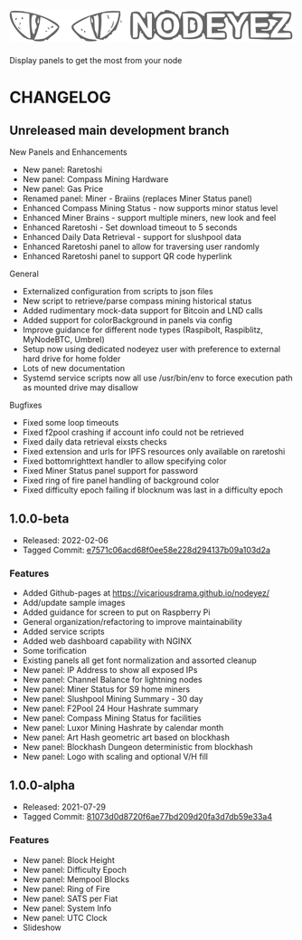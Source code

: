 # ![Nodeyez](https://raw.githubusercontent.com/vicariousdrama/nodeyez/main/images/nodeyez.svg)
Display panels to get the most from your node

# CHANGELOG

## Unreleased main development branch

New Panels and Enhancements
- New panel: Raretoshi
- New panel: Compass Mining Hardware
- New panel: Gas Price
- Renamed panel: Miner - Braiins (replaces Miner Status panel)
- Enhanced Compass Mining Status - now supports minor status level
- Enhanced Miner Brains - support multiple miners, new look and feel
- Enhanced Raretoshi - Set download timeout to 5 seconds
- Enhanced Daily Data Retrieval - support for slushpool data 
- Enhanced Raretoshi panel to allow for traversing user randomly
- Enhanced Raretoshi panel to support QR code hyperlink

General
- Externalized configuration from scripts to json files
- New script to retrieve/parse compass mining historical status
- Added rudimentary mock-data support for Bitcoin and LND calls
- Added support for colorBackground in panels via config
- Improve guidance for different node types (Raspibolt, Raspiblitz, MyNodeBTC, Umbrel)
- Setup now using dedicated nodeyez user with preference to external hard drive for home folder
- Lots of new documentation
- Systemd service scripts now all use /usr/bin/env to force execution path as mounted drive may disallow

Bugfixes
- Fixed some loop timeouts
- Fixed f2pool crashing if account info could not be retrieved
- Fixed daily data retrieval eixsts checks
- Fixed extension and urls for IPFS resources only available on raretoshi
- Fixed bottomrighttext handler to allow specifying color
- Fixed Miner Status panel support for password
- Fixed ring of fire panel handling of background color
- Fixed difficulty epoch failing if blocknum was last in a difficulty epoch

## 1.0.0-beta

- Released: 2022-02-06
- Tagged Commit: [e7571c06acd68f0ee58e228d294137b09a103d2a](https://github.com/vicariousdrama/nodeyez/commit/e7571c06acd68f0ee58e228d294137b09a103d2a)

### Features
- Added Github-pages at https://vicariousdrama.github.io/nodeyez/
- Add/update sample images
- Added guidance for screen to put on Raspberry Pi
- General organization/refactoring to improve maintainability
- Added service scripts
- Added web dashboard capability with NGINX
- Some torification
- Existing panels all get font normalization and assorted cleanup
- New panel: IP Address to show all exposed IPs
- New panel: Channel Balance for lightning nodes
- New panel: Miner Status for S9 home miners
- New panel: Slushpool Mining Summary - 30 day
- New panel: F2Pool 24 Hour Hashrate summary
- New panel: Compass Mining Status for facilities
- New panel: Luxor Mining Hashrate by calendar month
- New panel: Art Hash geometric art based on blockhash
- New panel: Blockhash Dungeon deterministic from blockhash
- New panel: Logo with scaling and optional V/H fill

## 1.0.0-alpha

- Released: 2021-07-29
- Tagged Commit: [81073d0d8720f6ae77bd209d20fa3d7db59e33a4](https://github.com/vicariousdrama/nodeyez/commit/81073d0d8720f6ae77bd209d20fa3d7db59e33a4)

### Features
- New panel: Block Height
- New panel: Difficulty Epoch
- New panel: Mempool Blocks
- New panel: Ring of Fire
- New panel: SATS per Fiat
- New panel: System Info
- New panel: UTC Clock
- Slideshow
